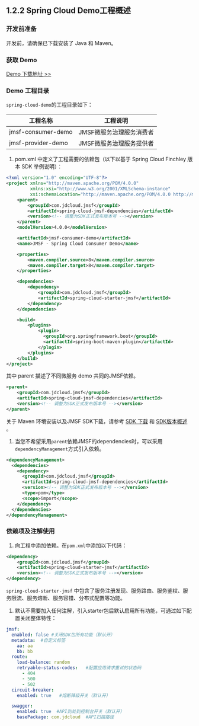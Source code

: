 ## 1.2.2 Spring Cloud Demo工程概述

### 开发前准备

开发前，请确保已下载安装了 Java 和 Maven。

### 获取 Demo

[Demo 下载地址 >>](https://github.com/jdcloud-jmsf/spring-cloud-demo)

### Demo 工程目录

`spring-cloud-demo`的工程目录如下：

| 工程名称               | 工程说明           |
| ------------------ | -------------- |
| jmsf-consumer-demo | JMSF微服务治理服务消费者 |
| jmsf-provider-demo | JMSF微服务治理服务提供者 |

1. pom.xml 中定义了工程需要的依赖包（以下以基于 Spring Cloud Finchley 版本 SDK 举例说明）：

```xml
<?xml version="1.0" encoding="UTF-8"?>
<project xmlns="http://maven.apache.org/POM/4.0.0"
         xmlns:xsi="http://www.w3.org/2001/XMLSchema-instance"
         xsi:schemaLocation="http://maven.apache.org/POM/4.0.0 http://maven.apache.org/xsd/maven-4.0.0.xsd">
    <parent>
        <groupId>com.jdcloud.jmsf</groupId>
        <artifactId>spring-cloud-jmsf-dependencies</artifactId>
        <version><!-- 调整为SDK正式发布版本号 --></version>
    </parent>
    <modelVersion>4.0.0</modelVersion>

    <artifactId>jmsf-consumer-demo</artifactId>
    <name>JMSF - Spring Cloud Consumer Demo</name>

    <properties>
        <maven.compiler.source>8</maven.compiler.source>
        <maven.compiler.target>8</maven.compiler.target>
    </properties>

    <dependencies>
        <dependency>
            <groupId>com.jdcloud.jmsf</groupId>
            <artifactId>spring-cloud-starter-jmsf</artifactId>
        </dependency>
    </dependencies>

    <build>
        <plugins>
            <plugin>
              <groupId>org.springframework.boot</groupId>
              <artifactId>spring-boot-maven-plugin</artifactId>
            </plugin>
        </plugins>
    </build>
</project>
```

其中 parent 描述了不同微服务 demo 共同的JMSF依赖。

```xml
<parent>
    <groupId>com.jdcloud.jmsf</groupId>
    <artifactId>spring-cloud-jmsf-dependencies</artifactId>
    <version><!-- 调整为SDK正式发布版本号 --></version>
</parent>
```

关于 Maven 环境安装以及JMSF SDK下载，请参考 [SDK 下载](../../section1/0.3-sdk-xiaz-zai.md) 和 [SDK版本概述](../../section2/1.2.0-sdk-ban-ben-gai-shu.md) 。

1. 当您不希望采用`parent`依赖JMSF的dependencies时，可以采用`dependencyManagement`方式引入依赖。

```xml
<dependencyManagement>
  <dependencies>
    <dependency>
      <groupId>com.jdcloud.jmsf</groupId>
      <artifactId>spring-cloud-jmsf-dependencies</artifactId>
      <version><!-- 调整为SDK正式发布版本号 --></version>
      <type>pom</type>
      <scope>import</scope>
    </dependency>
  </dependencies>
</dependencyManagement>
```

### 依赖项及注解使用

1. 向工程中添加依赖。在`pom.xml`中添加以下代码：

```xml
<dependency>
    <groupId>com.jdcloud.jmsf</groupId>
    <artifactId>spring-cloud-starter-jmsf</artifactId>
    <version><!-- 调整为SDK正式发布版本号 --></version>
</dependency>
```

`spring-cloud-starter-jmsf` 中包含了服务注册发现、服务路由、服务鉴权、服务限流、服务熔断、服务容错、分布式配置等功能。

1. 默认不需要加入任何注解，引入starter包后默认启用所有功能，可通过如下配置关闭整体特性：

```yaml
jmsf:
  enabled: false #关闭SDK包所有功能（默认开）
  metadata:  #自定义标签
    aa: aa
    bb: bb
  route:
    load-balance: random  
    retryable-status-codes:   #配置应用请求重试的状态码
      - 404
      - 500
      - 502
  circuit-breaker:
    enabled: true   #熔断降级开关（默认开）

  swagger:
    enabled: true  #API到处到控制台开关（默认开）
    basePackage: com.jdcloud  #API扫描路径
```

